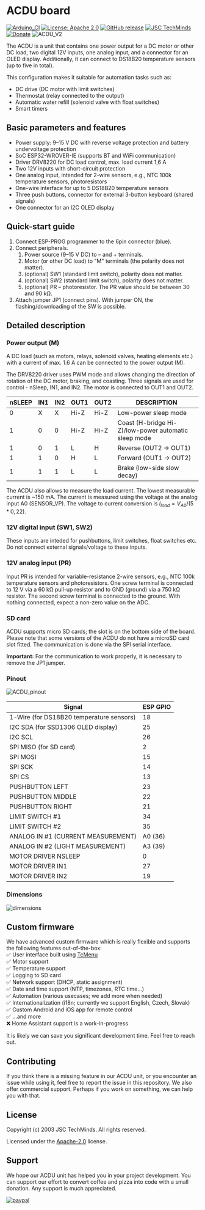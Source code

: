 # ACDU board

[![Arduino_CI](https://github.com/JSC-electronics/acdu-support-library/actions/workflows/arduino_ci.yml/badge.svg)](https://github.com/JSC-electronics/acdu-support-library/actions/workflows/arduino_ci.yml)
[![License: Apache 2.0](https://img.shields.io/badge/license-Apache--2.0-green.svg)](https://github.com/JSC-electronics/acdu-support-library/blob/master/LICENSE)
[![GitHub release](https://img.shields.io/github/release/JSC-electronics/acdu-support-library.svg?maxAge=3600)](https://github.com/JSC-electronics/acdu-support-library/releases)
[![JSC TechMinds](https://img.shields.io/badge/JSC-TechMinds-green.svg)](https://www.jsce.cz/)
[![Donate](https://img.shields.io/badge/donate-PayPal-blueviolet.svg)](https://www.paypal.com/cgi-bin/webscr?cmd=_s-xclick&hosted_button_id=SESX9ABM7V8KA&source=url)
![ACDU_V2](https://github.com/JSC-electronics/acdu-support-library/blob/bcd0f757ce4ca1667f882ca5b78d6a925fbf2f98/documentation/ACDU-V2.png)

The ACDU is a unit that contains one power output for a DC motor or other DC load, two digital 12V inputs, one analog input, and a connector for an OLED display. Additionally, it can connect to DS18B20 temperature sensors (up to five in total).

This configuration makes it suitable for automation tasks such as:

- DC drive (DC motor with limit switches)
- Thermostat (relay connected to the output)
- Automatic water refill (solenoid valve with float switches)
- Smart timers

## Basic parameters and features

- Power supply: 9–15 V DC with reverse voltage protection and battery undervoltage protection
- SoC ESP32-WROVER-IE (supports BT and WiFi communication)
- Driver DRV8220 for DC load control, max. load current 1,6 A
- Two 12V inputs with short-circuit protection
- One analog input, intended for 2-wire sensors, e.g., NTC 100k temperature sensors, photoresistors
- One-wire interface for up to 5 DS18B20 temperature sensors
- Three push buttons, connector for external 3-button keyboard (shared signals)
- One connector for an I2C OLED display

## Quick-start guide

1. Connect ESP-PROG programmer to the 6pin connector (blue).
2. Connect peripherals.
   1. Power source (9–15 V DC) to – and + terminals.
   2. Motor (or other DC load) to "M" terminals (the polarity does not matter).
   3. (optional) SW1 (standard limit switch), polarity does not matter.
   4. (optional) SW2 (standard limit switch), polarity does not matter.
   5. (optional) PR – photoresistor. The PR value should be between 30 and 90 kΩ.
3. Attach jumper JP1 (connect pins). With jumper ON, the flashing/downloading of the SW is possible.

## Detailed description

### Power output (M)

A DC load (such as motors, relays, solenoid valves, heating elements etc.) with a current of max. 1.6 A can be connected to the power output (M).

The DRV8220 driver uses PWM mode and allows changing the direction of rotation of the DC motor, braking, and coasting. Three signals are used for control - nSleep, IN1, and IN2. The motor is connected to OUT1 and OUT2.

| nSLEEP | IN1 | IN2 | OUT1 | OUT2 | DESCRIPTION                                          |
|--------|-----|-----|------|------|------------------------------------------------------|
| 0      | X   | X   | Hi-Z | Hi-Z | Low-power sleep mode                                 |
| 1      | 0   | 0   | Hi-Z | Hi-Z | Coast (H-bridge Hi-Z)/low-power automatic sleep mode |
| 1      | 0   | 1   | L    | H    | Reverse (OUT2 → OUT1)                                |
| 1      | 1   | 0   | H    | L    | Forward (OUT1 → OUT2)                                |
| 1      | 1   | 1   | L    | L    | Brake (low-side slow decay)                          |

The ACDU also allows to measure the load current. The lowest measurable current is ~150 mA. The current is measured using the voltage at the analog input A0 (SENSOR_VP). The voltage to current conversion is $I_{load} = V_{A0}/(5*0,22)$.

### 12V digital input (SW1, SW2)

These inputs are inteded for pushbuttons, limit switches, float switches etc. Do not connect external signals/voltage to these inputs.

### 12V analog input (PR)

Input PR is intended for variable-resistance 2-wire sensors, e.g., NTC 100k temperature sensors and photoresistors. One screw terminal is connected to 12 V via a 60 kΩ pull-up resistor and to GND (ground) via a 750 kΩ resistor. The second screw terminal is connected to the ground. With nothing connected, expect a non-zero value on the ADC.

### SD card

ACDU supports micro SD cards; the slot is on the bottom side of the board. Please note that some versions of the ACDU do not have a microSD card slot fitted. The communication is done via the SPI serial interface.

**Important:** For the communication to work properly, it is necessary to remove the JP1 jumper.

### Pinout

![ACDU_pinout](https://github.com/JSC-electronics/acdu-support-library/blob/bcd0f757ce4ca1667f882ca5b78d6a925fbf2f98/documentation/ACDU-V2-description.png)

| Signal                                   | ESP GPIO |
|------------------------------------------|----------|
| 1-Wire (for DS18B20 temperature sensors) | 18       |
| I2C SDA (for SSD1306 OLED display)       | 25       |
| I2C SCL                                  | 26       |
| SPI MISO (for SD card)                   | 2        |
| SPI MOSI                                 | 15       |
| SPI SCK                                  | 14       |
| SPI CS                                   | 13       |
| PUSHBUTTON LEFT                          | 23       |
| PUSHBUTTON MIDDLE                        | 22       |
| PUSHBUTTON RIGHT                         | 21       |
| LIMIT SWITCH #1                          | 34       |
| LIMIT SWITCH #2                          | 35       |
| ANALOG IN #1 (CURRENT MEASUREMENT)       | A0 (36)  |
| ANALOG IN #2 (LIGHT MEASUREMENT)         | A3 (39)  |
| MOTOR DRIVER NSLEEP                      | 0        |
| MOTOR DRIVER IN1                         | 27       |
| MOTOR DRIVER IN2                         | 19       |

### Dimensions

![dimensions](https://github.com/JSC-electronics/acdu-support-library/blob/bcd0f757ce4ca1667f882ca5b78d6a925fbf2f98/documentation/ACDU-V2-drawing.png)

## Custom firmware

We have advanced custom firmware which is really flexible and supports the following features out-of-the-box:<br/>
✅ User interface built using [TcMenu](https://www.thecoderscorner.com/products/arduino-libraries/tc-menu/)<br/>
✅ Motor support<br/>
✅ Temperature support<br/>
✅ Logging to SD card<br/>
✅ Network support (DHCP, static assignment)<br/>
✅ Date and time support (NTP, timezones, RTC time...)<br/>
✅ Automation (various usecases; we add more when needed)<br/>
✅ Internationalization (i18n; currently we support English, Czech, Slovak)<br/>
✅ Custom Android and iOS app for remote control<br/>
✅ ...and more<br/>
❌ Home Assistant support is a work-in-progress

It is likely we can save you significant development time. Feel free to reach out.

## Contributing

If you think there is a missing feature in our ACDU unit, or you encounter an issue while using it, feel free to report the issue in this repository. We also offer commercial support. Perhaps if you work on something, we can help you with that.

## License

Copyright (c) 2003 JSC TechMinds. All rights reserved.

Licensed under the [Apache-2.0](LICENSE) license.

## Support

We hope our ACDU unit has helped you in your project development. You can support our effort to convert coffee and pizza into code with a small donation. Any support is much appreciated.

[![paypal](https://www.paypalobjects.com/en_US/i/btn/btn_donateCC_LG.gif)](https://www.paypal.com/cgi-bin/webscr?cmd=_s-xclick&hosted_button_id=SESX9ABM7V8KA&source=url)

